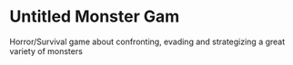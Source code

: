 # Untitled Monster Gam
Horror/Survival game about confronting, evading and strategizing a great variety of monsters

